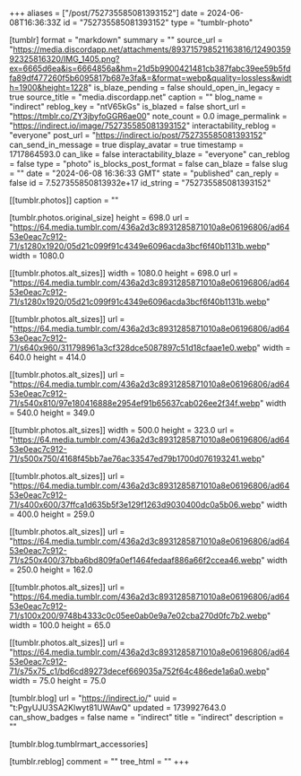 +++
aliases = ["/post/752735585081393152"]
date = 2024-06-08T16:36:33Z
id = "752735585081393152"
type = "tumblr-photo"

[tumblr]
format = "markdown"
summary = ""
source_url = "https://media.discordapp.net/attachments/893715798521163816/1249035992325816320/IMG_1405.png?ex=6665d6ea&is=6664856a&hm=21d5b9900421481cb387fabc39ee59b5fdfa89df477260f5b6095817b687e3fa&=&format=webp&quality=lossless&width=1900&height=1228"
is_blaze_pending = false
should_open_in_legacy = true
source_title = "media.discordapp.net"
caption = ""
blog_name = "indirect"
reblog_key = "ntV65kGs"
is_blazed = false
short_url = "https://tmblr.co/ZY3jbyfoGGR6ae00"
note_count = 0.0
image_permalink = "https://indirect.io/image/752735585081393152"
interactability_reblog = "everyone"
post_url = "https://indirect.io/post/752735585081393152"
can_send_in_message = true
display_avatar = true
timestamp = 1717864593.0
can_like = false
interactability_blaze = "everyone"
can_reblog = false
type = "photo"
is_blocks_post_format = false
can_blaze = false
slug = ""
date = "2024-06-08 16:36:33 GMT"
state = "published"
can_reply = false
id = 7.527355850813932e+17
id_string = "752735585081393152"

[[tumblr.photos]]
caption = ""

[tumblr.photos.original_size]
height = 698.0
url = "https://64.media.tumblr.com/436a2d3c8931285871010a8e06196806/ad6453e0eac7c912-71/s1280x1920/05d21c099f91c4349e6096acda3bcf6f40b1131b.webp"
width = 1080.0

[[tumblr.photos.alt_sizes]]
width = 1080.0
height = 698.0
url = "https://64.media.tumblr.com/436a2d3c8931285871010a8e06196806/ad6453e0eac7c912-71/s1280x1920/05d21c099f91c4349e6096acda3bcf6f40b1131b.webp"

[[tumblr.photos.alt_sizes]]
url = "https://64.media.tumblr.com/436a2d3c8931285871010a8e06196806/ad6453e0eac7c912-71/s640x960/311798961a3cf328dce5087897c51d18cfaae1e0.webp"
width = 640.0
height = 414.0

[[tumblr.photos.alt_sizes]]
url = "https://64.media.tumblr.com/436a2d3c8931285871010a8e06196806/ad6453e0eac7c912-71/s540x810/97e180416888e2954ef91b65637cab026ee2f34f.webp"
width = 540.0
height = 349.0

[[tumblr.photos.alt_sizes]]
width = 500.0
height = 323.0
url = "https://64.media.tumblr.com/436a2d3c8931285871010a8e06196806/ad6453e0eac7c912-71/s500x750/4168f45bb7ae76ac33547ed79b1700d076193241.webp"

[[tumblr.photos.alt_sizes]]
url = "https://64.media.tumblr.com/436a2d3c8931285871010a8e06196806/ad6453e0eac7c912-71/s400x600/37ffca1d635b5f3e129f1263d9030400dc0a5b06.webp"
width = 400.0
height = 259.0

[[tumblr.photos.alt_sizes]]
url = "https://64.media.tumblr.com/436a2d3c8931285871010a8e06196806/ad6453e0eac7c912-71/s250x400/37bba6bd809fa0ef1464fedaaf886a66f2ccea46.webp"
width = 250.0
height = 162.0

[[tumblr.photos.alt_sizes]]
url = "https://64.media.tumblr.com/436a2d3c8931285871010a8e06196806/ad6453e0eac7c912-71/s100x200/9748b4333c0c05ee0ab0e9a7e02cba270d0fc7b2.webp"
width = 100.0
height = 65.0

[[tumblr.photos.alt_sizes]]
url = "https://64.media.tumblr.com/436a2d3c8931285871010a8e06196806/ad6453e0eac7c912-71/s75x75_c1/bd6cd89273decef669035a752f64c486ede1a6a0.webp"
width = 75.0
height = 75.0

[tumblr.blog]
url = "https://indirect.io/"
uuid = "t:PgyUJU3SA2Klwyt81UWAwQ"
updated = 1739927643.0
can_show_badges = false
name = "indirect"
title = "indirect"
description = ""

[tumblr.blog.tumblrmart_accessories]

[tumblr.reblog]
comment = ""
tree_html = ""
+++

